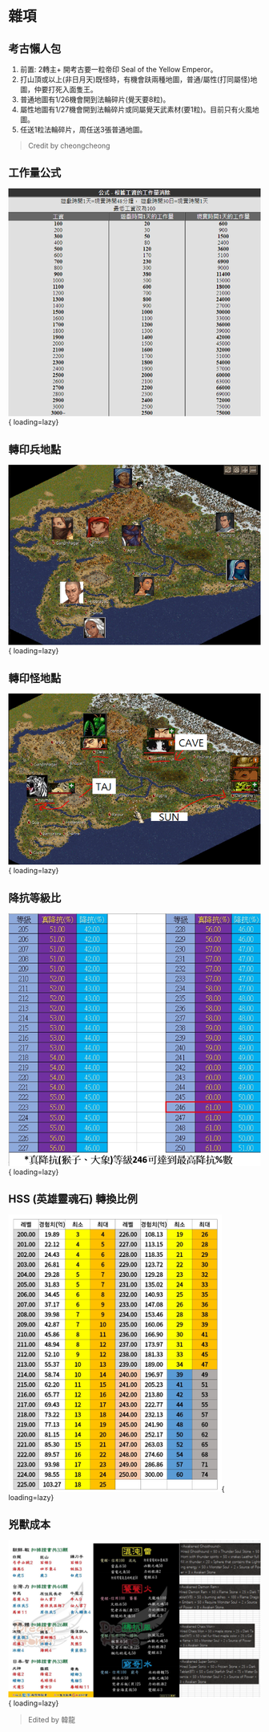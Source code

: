 # 雜項

## 考古懶人包

1. 前置: 2轉主+ 開考古要一粒帝印 Seal of the Yellow Emperor。
2. 打山頂或以上(非日月天)既怪時，有機會趺兩種地圖，普通/屬性(打同屬怪)地圖，仲要打死入面隻王。
3. 普通地圖有1/26機會開到法輪碎片(覺天要8粒)。
4. 屬性地圖有1/27機會開到法輪碎片或同屬覺天武素材(要1粒)。目前只有火風地圖。
5. 任送1粒法輪碎片，周任送3張普通地圖。

>Credit by cheongcheong

## 工作量公式

![Alt text](imgs/works.png){ loading=lazy}

## 轉印兵地點

![Alt text](imgs/tips_01.png){ loading=lazy}

## 轉印怪地點

![Alt text](imgs/tips_02.png){ loading=lazy}

## 降抗等級比

![Alt text](imgs/tips_03.png){ loading=lazy}

## HSS (英雄靈魂石) 轉換比例

![Alt text](imgs/tips_04.png){ loading=lazy}

## 兇獸成本

![Alt text](imgs/tips_05.png){ loading=lazy}
>Edited by 韓龍